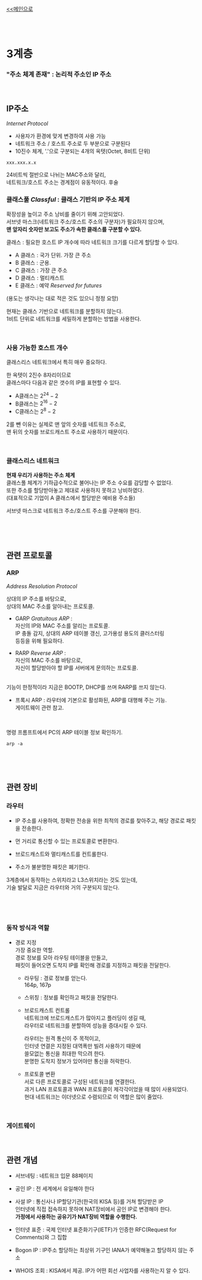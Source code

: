 [<<메인으로](https://github.com/AtomicLiquors/Network_Wiki_Chb)

&nbsp;  
&nbsp;  
# 3계층

### "주소 체계 존재" : 논리적 주소인 **IP 주소**
 
&nbsp;
 
## **IP주소**
*Internet Protocol*
- 사용자가 환경에 맞게 변경하여 사용 가능
- 네트워크 주소 / 호스트 주소로 두 부분으로 구분된다
- 10진수 체계, '.'으로 구분되는 4개의 옥텟(Octet, 8비트 단위)
```
xxx.xxx.x.x
```

24비트씩 절반으로 나뉘는 MAC주소와 달리,  
네트워크/호스트 주소는 경계점이 유동적이다. 후술
### **클래스풀 *Classful* : 클래스 기반의 IP 주소 체계**
확장성을 높이고 주소 낭비를 줄이기 위해 고안되었다.  
서브넷 마스크(네트워크 주소/호스트 주소의 구분자)가 필요하지 않으며,  
**맨 앞자리 숫자만 보고도 주소가 속한 클래스를 구분할 수 있다.** 

클래스 : 필요한 호스트 IP 개수에 따라 네트워크 크기를 다르게 할당할 수 있다.

- A 클래스 : 국가 단위. 가장 큰 주소
- B 클래스 : 군용.
- C 클래스 : 가장 큰 주소
- D 클래스 : 멀티캐스트
- E 클래스 : 예약 *Reserved for futures*

(용도는 생각나는 대로 적은 것도 있으니 정정 요망)

현재는 클래스 기반으로 네트워크를 분할하지 않는다.  
1비트 단위로 네트워크를 세밀하게 분할하는 방법을 사용한다. 

 
&nbsp;
 


### 사용 가능한 호스트 개수
클래스리스 네트워크에서 특히 매우 중요하다.  

한 옥텟이 2진수 8자리이므로   
클래스마다 다음과 같은 갯수의 IP를 표현할 수 있다. 
- A클래스는 $2^{24}-2$
- B클래스는 $2^{16}-2$
- C클래스는 $2^8-2$

2를 뺀 이유는 실제로 맨 앞의 숫자를 네트워크 주소로,   
맨 뒤의 숫자를 브로드캐스트 주소로 사용하기 때문이다. 


&nbsp;

### 클래스리스 네트워크
**현재 우리가 사용하는 주소 체계**  
클래스풀 체계가 기하급수적으로 불어나는 IP 주소 수요를 감당할 수 없었다.  
또한 주소를 할당받아놓고 제대로 사용하지 못하고 낭비하였다.  
(대표적으로 기업이 A 클래스에서 할당받은 예비용 주소들)  

서브넷 마스크로 네트워크 주소/호스트 주소를 구분해야 한다.

&nbsp;
 
 
&nbsp;
 




## **관련 프로토콜**

### **ARP** 
*Address Resolution Protocol*

상대의 IP 주소를 바탕으로,   
상대의 MAC 주소를 알아내는 프로토콜.

- GARP *Gratuitous ARP* :   
자신의 IP와 MAC 주소를 알리는 프로토콜.  
IP 충돌 감지, 상대의 ARP 테이블 갱신, 고가용성 용도의 클러스터링  
등등을 위해 필요하다. 

- RARP *Reverse ARP* :   
자신의 MAC 주소를 바탕으로,   
자신이 할당받아야 할 IP를 서버에게 문의하는 프로토콜.  
<br>
기능이 한정적이라 지금은 BOOTP, DHCP를 쓰며 RARP를 쓰지 않는다.

- 프록시 ARP : 라우터에 기본으로 활성화된, ARP를 대행해 주는 기능.  
게이트웨이 관련 참고. 



&nbsp;
 

명령 프롬프트에서 PC의 ARP 테이블 정보 확인하기.
```
arp -a 
```

&nbsp;


 
&nbsp;
## **관련 장비**
### **라우터**
- IP 주소를 사용하여, 정확한 전송을 위한 최적의 경로를 찾아주고, 해당 경로로 패킷을 전송한다.

- 먼 거리로 통신할 수 있는 프로토콜로 변환한다.  
- 브로드캐스트와 멀티캐스트를 컨트롤한다.  
- 주소가 불분명한 패킷은 폐기한다.

3계층에서 동작하는 스위치라고 L3스위치라는 것도 있는데,  
기술 발달로 지금은 라우터와 거의 구분되지 않는다.  



&nbsp;
 
&nbsp;
 
### **동작 방식과 역할**  
- 경로 지정  
가장 중요한 역할.  
    경로 정보를 모아 라우팅 테이블을 만들고,  
패킷이 들어오면 도착지 IP를 확인해 경로를 지정하고 패킷을 전달한다.  

    - 라우팅 : 경로 정보를 얻는다.   
    164p, 167p

    - 스위칭 : 정보를 확인하고 패킷을 전달한다.
    

    - 브로드캐스트 컨트롤  
    네트워크에 브로드캐스트가 많아지고 플러딩이 생길 때,     
    라우터로 네트워크를 분할하여 성능을 증대시킬 수 있다.   

        라우터는 원격 통신이 주 목적이고,   
    인터넷 연결은 지정된 대역폭만 빌려 사용하기 때문에  
    쓸모없는 통신을 최대한 막으려 한다.  
    분명한 도착지 정보가 있어야만 통신을 허락한다.

    - 프로토콜 변환  
    서로 다른 프로토콜로 구성된 네트워크를 연결한다.  
    과거 LAN 프로토콜과 WAN 프로토콜이 제각각이었을 때 많이 사용되었다.  
    현대 네트워크는 이더넷으로 수렴되므로 이 역할은 많이 줄었다.  


 
&nbsp;

### 게이트웨이
 
&nbsp;
 

 


## 관련 개념
- 서브네팅 : 네트워크 입문 88페이지
- 공인 IP : 전 세계에서 유일해야 한다
- 사설 IP : 통신사나 IP할당기관(한국의 KISA 등)를 거쳐 할당받은 IP  
인터넷에 직접 접속하지 못하며 NAT장비에서 공인 IP로 변경해야 한다.  
**가정에서 사용하는 공유기가 NAT장비 역할을 수행한다.**
- 인터넷 표준 : 국제 인터넷 표준화기구(IETF)가 인증한 RFC(Request for Comments)와 그 집합   
- Bogon IP : IP주소 할당하는 최상위 기구인 IANA가 예약해놓고 할당하지 않는 주소

- WHOIS 조회 : KISA에서 제공. IP가 어떤 회선 사업자를 사용하는지 알 수 있다.
